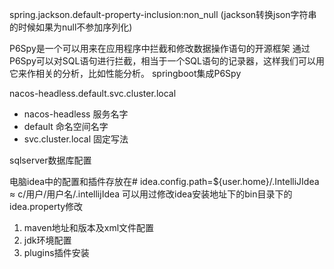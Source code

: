 spring.jackson.default-property-inclusion:non_null
(jackson转换json字符串的时候如果为null不参加序列化)

P6Spy是一个可以用来在应用程序中拦截和修改数据操作语句的开源框架
通过P6Spy可以对SQL语句进行拦截，相当于一个SQL语句的记录器，这样我们可以用它来作相关的分析，比如性能分析。
springboot集成P6Spy

nacos-headless.default.svc.cluster.local
-   nacos-headless 服务名字
-   default 命名空间名字
-   svc.cluster.local 固定写法

sqlserver数据库配置

电脑idea中的配置和插件存放在# idea.config.path=${user.home}/.IntelliJIdea  ≈  c/用户/用户名/.intellijIdea
可以用过修改idea安装地址下的bin目录下的idea.property修改
1. maven地址和版本及xml文件配置
2. jdk环境配置
3. plugins插件安装